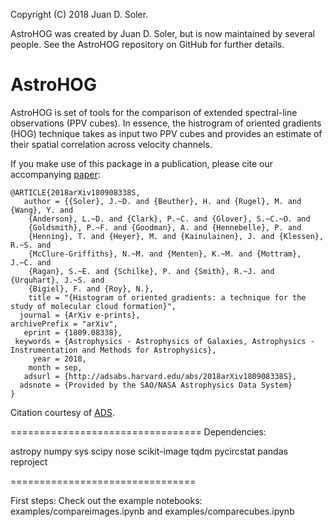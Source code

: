 Copyright (C) 2018 Juan D. Soler.

AstroHOG was created by Juan D. Soler, but is now maintained by several people. 
See the AstroHOG repository on GitHub for further details.

AstroHOG
==================================

AstroHOG is set of tools for the comparison of extended spectral-line observations (PPV cubes).
In essence, the histrogram of oriented gradients (HOG) technique takes as input two PPV cubes and provides an estimate of their spatial correlation across velocity channels.

If you make use of this package in a publication, please cite our accompanying [paper](http://adsabs.harvard.edu/cgi-bin/bib_query?arXiv:1809.08338):

```
@ARTICLE{2018arXiv180908338S,
   author = {{Soler}, J.~D. and {Beuther}, H. and {Rugel}, M. and {Wang}, Y. and 
	{Anderson}, L.~D. and {Clark}, P.~C. and {Glover}, S.~C.~O. and 
	{Goldsmith}, P.~F. and {Goodman}, A. and {Hennebelle}, P. and 
	{Henning}, T. and {Heyer}, M. and {Kainulainen}, J. and {Klessen}, R.~S. and 
	{McClure-Griffiths}, N.~M. and {Menten}, K.~M. and {Mottram}, J.~C. and 
	{Ragan}, S.~E. and {Schilke}, P. and {Smith}, R.~J. and {Urquhart}, J.~S. and 
	{Bigiel}, F. and {Roy}, N.},
    title = "{Histogram of oriented gradients: a technique for the study of molecular cloud formation}",
  journal = {ArXiv e-prints},
archivePrefix = "arXiv",
   eprint = {1809.08338},
 keywords = {Astrophysics - Astrophysics of Galaxies, Astrophysics - Instrumentation and Methods for Astrophysics},
     year = 2018,
    month = sep,
   adsurl = {http://adsabs.harvard.edu/abs/2018arXiv180908338S},
  adsnote = {Provided by the SAO/NASA Astrophysics Data System}
}
```
Citation courtesy of [ADS](https://ui.adsabs.harvard.edu/#).

=================================
Dependencies:

astropy
numpy
sys
scipy
nose
scikit-image
tqdm
pycircstat
pandas
reproject

================================

First steps: 
Check out the example notebooks: examples/compareimages.ipynb and examples/comparecubes.ipynb 
